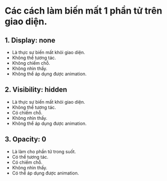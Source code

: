 # Các cách làm biến mất 1 phần tử trên giao diện.

## 1. Display: none

- Là thực sự biến mất khỏi giao diện.
- Không thể tương tác.
- Không chiếm chỗ.
- Không nhìn thấy.
- Không thể áp dụng được animation.

## 2. Visibility: hidden

- Là thực sự biến mất khỏi giao diện.
- Không thể tương tác.
- Có chiếm chỗ.
- Không nhìn thấy.
- Không thể áp dụng được animation.

## 3. Opacity: 0

- Là làm cho phần tử trong suốt.
- Có thể tương tác.
- Có chiếm chỗ.
- Không nhìn thấy.
- Có thể áp dụng được animation.
